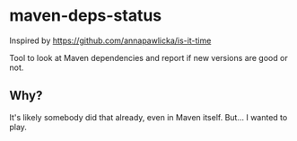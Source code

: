 maven-deps-status
=================

Inspired by https://github.com/annapawlicka/is-it-time

Tool to look at Maven dependencies and report if new versions are good or not. 

## Why?

It's likely somebody did that already, even in Maven itself. But... I wanted to play.

